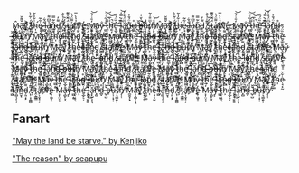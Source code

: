<!-- title: Koseki Bijou -->
<!-- status: Corrupted -->

M̴̼̮̬̗̟̂ã̷̢̛͔̻̜͔͉̌͌̆y̸̨͎͚͐͊͛ ̸̛̟̟̠̭̐́͗̃̀̀ͅt̵͈̼̗͚́h̴̛͎͗͋̾̃ė̴̜̘͙̰͋̃ ̵̫̺͋͋l̶̮̇a̴̠̻̩̗̜̦͐̅͆͌n̴̲̮̘͋͂̿d̵̗͈͔̙͌̓ ̸͔̜͓̯̻̻̎͊̍̉̆͝ş̵̒̓̑ṱ̷͕͇̳̈́̃̆̌͌a̸̛̙͎̮̟̠̦͐͌̈́̔r̸̛̙̆̉̔̀̿̕v̸̨̬͒͝e̵̢̜͖̥̠̓ M̷͕͎̤͔̒̄͗́͊͝ͅā̵̧̺̙̞̭y̷͕̐ ̶̫̺̝̥̐͗̃͑̀͝t̷̯̦͔̥͉̋̈́͘h̴͕͐̀̅̚͝e̵̛̬̲̙̠̜͗̏̈́̑̄ ̵̨̨͉͈̩͍̐͊͛l̴̩͇͒́̿̓͘͜͝ǎ̷͓̙̬͕̝͉͆̈́̊̄̓n̵̙̻͒̈́̐͐d̴̲̬̊ ̶̺̜̺̌̌b̶̥̅͛̆͑͘̕u̵̩̩̣͙͎͊̾r̸̹͉̳̯̙̹͛̅̈̐͗͂n̸̡̦̜̎̈́͝M̴̼̮̬̗̟̂ã̷̢̛͔̻̜͔͉̌͌̆y̸̨͎͚͐͊͛ ̸̛̟̟̠̭̐́͗̃̀̀ͅt̵͈̼̗͚́h̴̛͎͗͋̾̃ė̴̜̘͙̰͋̃ ̵̫̺͋͋l̶̮̇a̴̠̻̩̗̜̦͐̅͆͌n̴̲̮̘͋͂̿d̵̗͈͔̙͌̓ ̸͔̜͓̯̻̻̎͊̍̉̆͝ş̵̒̓̑ṱ̷͕͇̳̈́̃̆̌͌a̸̛̙͎̮̟̠̦͐͌̈́̔r̸̛̙̆̉̔̀̿̕v̸̨̬͒͝e̵̢̜͖̥̠̓ M̷͕͎̤͔̒̄͗́͊͝ͅā̵̧̺̙̞̭y̷͕̐ ̶̫̺̝̥̐͗̃͑̀͝t̷̯̦͔̥͉̋̈́͘h̴͕͐̀̅̚͝e̵̛̬̲̙̠̜͗̏̈́̑̄ ̵̨̨͉͈̩͍̐͊͛l̴̩͇͒́̿̓͘͜͝ǎ̷͓̙̬͕̝͉͆̈́̊̄̓n̵̙̻͒̈́̐͐d̴̲̬̊ ̶̺̜̺̌̌b̶̥̅͛̆͑͘̕u̵̩̩̣͙͎͊̾r̸̹͉̳̯̙̹͛̅̈̐͗͂n̸̡̦̜̎̈́͝
M̴̼̮̬̗̟̂ã̷̢̛͔̻̜͔͉̌͌̆y̸̨͎͚͐͊͛ ̸̛̟̟̠̭̐́͗̃̀̀ͅt̵͈̼̗͚́h̴̛͎͗͋̾̃ė̴̜̘͙̰͋̃ ̵̫̺͋͋l̶̮̇a̴̠̻̩̗̜̦͐̅͆͌n̴̲̮̘͋͂̿d̵̗͈͔̙͌̓ ̸͔̜͓̯̻̻̎͊̍̉̆͝ş̵̒̓̑ṱ̷͕͇̳̈́̃̆̌͌a̸̛̙͎̮̟̠̦͐͌̈́̔r̸̛̙̆̉̔̀̿̕v̸̨̬͒͝e̵̢̜͖̥̠̓ M̷͕͎̤͔̒̄͗́͊͝ͅā̵̧̺̙̞̭y̷͕̐ ̶̫̺̝̥̐͗̃͑̀͝t̷̯̦͔̥͉̋̈́͘h̴͕͐̀̅̚͝e̵̛̬̲̙̠̜͗̏̈́̑̄ ̵̨̨͉͈̩͍̐͊͛l̴̩͇͒́̿̓͘͜͝ǎ̷͓̙̬͕̝͉͆̈́̊̄̓n̵̙̻͒̈́̐͐d̴̲̬̊ ̶̺̜̺̌̌b̶̥̅͛̆͑͘̕u̵̩̩̣͙͎͊̾r̸̹͉̳̯̙̹͛̅̈̐͗͂n̸̡̦̜̎̈́͝
M̴̼̮̬̗̟̂ã̷̢̛͔̻̜͔͉̌͌̆y̸̨͎͚͐͊͛ ̸̛̟̟̠̭̐́͗̃̀̀ͅt̵͈̼̗͚́h̴̛͎͗͋̾̃ė̴̜̘͙̰͋̃ ̵̫̺͋͋l̶̮̇a̴̠̻̩̗̜̦͐̅͆͌n̴̲̮̘͋͂̿d̵̗͈͔̙͌̓ ̸͔̜͓̯̻̻̎͊̍̉̆͝ş̵̒̓̑ṱ̷͕͇̳̈́̃̆̌͌a̸̛̙͎̮̟̠̦͐͌̈́̔r̸̛̙̆̉̔̀̿̕v̸̨̬͒͝e̵̢̜͖̥̠̓ M̷͕͎̤͔̒̄͗́͊͝ͅā̵̧̺̙̞̭y̷͕̐ ̶̫̺̝̥̐͗̃͑̀͝t̷̯̦͔̥͉̋̈́͘h̴͕͐̀̅̚͝e̵̛̬̲̙̠̜͗̏̈́̑̄ ̵̨̨͉͈̩͍̐͊͛l̴̩͇͒́̿̓͘͜͝ǎ̷͓̙̬͕̝͉͆̈́̊̄̓n̵̙̻͒̈́̐͐d̴̲̬̊ ̶̺̜̺̌̌b̶̥̅͛̆͑͘̕u̵̩̩̣͙͎͊̾r̸̹͉̳̯̙̹͛̅̈̐͗͂n̸̡̦̜̎̈́͝
M̴̼̮̬̗̟̂ã̷̢̛͔̻̜͔͉̌͌̆y̸̨͎͚͐͊͛ ̸̛̟̟̠̭̐́͗̃̀̀ͅt̵͈̼̗͚́h̴̛͎͗͋̾̃ė̴̜̘͙̰͋̃ ̵̫̺͋͋l̶̮̇a̴̠̻̩̗̜̦͐̅͆͌n̴̲̮̘͋͂̿d̵̗͈͔̙͌̓ ̸͔̜͓̯̻̻̎͊̍̉̆͝ş̵̒̓̑ṱ̷͕͇̳̈́̃̆̌͌a̸̛̙͎̮̟̠̦͐͌̈́̔r̸̛̙̆̉̔̀̿̕v̸̨̬͒͝e̵̢̜͖̥̠̓ M̷͕͎̤͔̒̄͗́͊͝ͅā̵̧̺̙̞̭y̷͕̐ ̶̫̺̝̥̐͗̃͑̀͝t̷̯̦͔̥͉̋̈́͘h̴͕͐̀̅̚͝e̵̛̬̲̙̠̜͗̏̈́̑̄ ̵̨̨͉͈̩͍̐͊͛l̴̩͇͒́̿̓͘͜͝ǎ̷͓̙̬͕̝͉͆̈́̊̄̓n̵̙̻͒̈́̐͐d̴̲̬̊ ̶̺̜̺̌̌b̶̥̅͛̆͑͘̕u̵̩̩̣͙͎͊̾r̸̹͉̳̯̙̹͛̅̈̐͗͂n̸̡̦̜̎̈́͝
M̴̼̮̬̗̟̂ã̷̢̛͔̻̜͔͉̌͌̆y̸̨͎͚͐͊͛ ̸̛̟̟̠̭̐́͗̃̀̀ͅt̵͈̼̗͚́h̴̛͎͗͋̾̃ė̴̜̘͙̰͋̃ ̵̫̺͋͋l̶̮̇a̴̠̻̩̗̜̦͐̅͆͌n̴̲̮̘͋͂̿d̵̗͈͔̙͌̓ ̸͔̜͓̯̻̻̎͊̍̉̆͝ş̵̒̓̑ṱ̷͕͇̳̈́̃̆̌͌a̸̛̙͎̮̟̠̦͐͌̈́̔r̸̛̙̆̉̔̀̿̕v̸̨̬͒͝e̵̢̜͖̥̠̓ M̷͕͎̤͔̒̄͗́͊͝ͅā̵̧̺̙̞̭y̷͕̐ ̶̫̺̝̥̐͗̃͑̀͝t̷̯̦͔̥͉̋̈́͘h̴͕͐̀̅̚͝e̵̛̬̲̙̠̜͗̏̈́̑̄ ̵̨̨͉͈̩͍̐͊͛l̴̩͇͒́̿̓͘͜͝ǎ̷͓̙̬͕̝͉͆̈́̊̄̓n̵̙̻͒̈́̐͐d̴̲̬̊ ̶̺̜̺̌̌b̶̥̅͛̆͑͘̕u̵̩̩̣͙͎͊̾r̸̹͉̳̯̙̹͛̅̈̐͗͂n̸̡̦̜̎̈́͝
M̴̼̮̬̗̟̂ã̷̢̛͔̻̜͔͉̌͌̆y̸̨͎͚͐͊͛ ̸̛̟̟̠̭̐́͗̃̀̀ͅt̵͈̼̗͚́h̴̛͎͗͋̾̃ė̴̜̘͙̰͋̃ ̵̫̺͋͋l̶̮̇a̴̠̻̩̗̜̦͐̅͆͌n̴̲̮̘͋͂̿d̵̗͈͔̙͌̓ ̸͔̜͓̯̻̻̎͊̍̉̆͝ş̵̒̓̑ṱ̷͕͇̳̈́̃̆̌͌a̸̛̙͎̮̟̠̦͐͌̈́̔r̸̛̙̆̉̔̀̿̕v̸̨̬͒͝e̵̢̜͖̥̠̓ M̷͕͎̤͔̒̄͗́͊͝ͅā̵̧̺̙̞̭y̷͕̐ ̶̫̺̝̥̐͗̃͑̀͝t̷̯̦͔̥͉̋̈́͘h̴͕͐̀̅̚͝e̵̛̬̲̙̠̜͗̏̈́̑̄ ̵̨̨͉͈̩͍̐͊͛l̴̩͇͒́̿̓͘͜͝ǎ̷͓̙̬͕̝͉͆̈́̊̄̓n̵̙̻͒̈́̐͐d̴̲̬̊ ̶̺̜̺̌̌b̶̥̅͛̆͑͘̕u̵̩̩̣͙͎͊̾r̸̹͉̳̯̙̹͛̅̈̐͗͂n̸̡̦̜̎̈́͝
M̴̼̮̬̗̟̂ã̷̢̛͔̻̜͔͉̌͌̆y̸̨͎͚͐͊͛ ̸̛̟̟̠̭̐́͗̃̀̀ͅt̵͈̼̗͚́h̴̛͎͗͋̾̃ė̴̜̘͙̰͋̃ ̵̫̺͋͋l̶̮̇a̴̠̻̩̗̜̦͐̅͆͌n̴̲̮̘͋͂̿d̵̗͈͔̙͌̓ ̸͔̜͓̯̻̻̎͊̍̉̆͝ş̵̒̓̑ṱ̷͕͇̳̈́̃̆̌͌a̸̛̙͎̮̟̠̦͐͌̈́̔r̸̛̙̆̉̔̀̿̕v̸̨̬͒͝e̵̢̜͖̥̠̓ M̷͕͎̤͔̒̄͗́͊͝ͅā̵̧̺̙̞̭y̷͕̐ ̶̫̺̝̥̐͗̃͑̀͝t̷̯̦͔̥͉̋̈́͘h̴͕͐̀̅̚͝e̵̛̬̲̙̠̜͗̏̈́̑̄ ̵̨̨͉͈̩͍̐͊͛l̴̩͇͒́̿̓͘͜͝ǎ̷͓̙̬͕̝͉͆̈́̊̄̓n̵̙̻͒̈́̐͐d̴̲̬̊ ̶̺̜̺̌̌b̶̥̅͛̆͑͘̕u̵̩̩̣͙͎͊̾r̸̹͉̳̯̙̹͛̅̈̐͗͂n̸̡̦̜̎̈́͝
M̴̼̮̬̗̟̂ã̷̢̛͔̻̜͔͉̌͌̆y̸̨͎͚͐͊͛ ̸̛̟̟̠̭̐́͗̃̀̀ͅt̵͈̼̗͚́h̴̛͎͗͋̾̃ė̴̜̘͙̰͋̃ ̵̫̺͋͋l̶̮̇a̴̠̻̩̗̜̦͐̅͆͌n̴̲̮̘͋͂̿d̵̗͈͔̙͌̓ ̸͔̜͓̯̻̻̎͊̍̉̆͝ş̵̒̓̑ṱ̷͕͇̳̈́̃̆̌͌a̸̛̙͎̮̟̠̦͐͌̈́̔r̸̛̙̆̉̔̀̿̕v̸̨̬͒͝e̵̢̜͖̥̠̓ M̷͕͎̤͔̒̄͗́͊͝ͅā̵̧̺̙̞̭y̷͕̐ ̶̫̺̝̥̐͗̃͑̀͝t̷̯̦͔̥͉̋̈́͘h̴͕͐̀̅̚͝e̵̛̬̲̙̠̜͗̏̈́̑̄ ̵̨̨͉͈̩͍̐͊͛l̴̩͇͒́̿̓͘͜͝ǎ̷͓̙̬͕̝͉͆̈́̊̄̓n̵̙̻͒̈́̐͐d̴̲̬̊ ̶̺̜̺̌̌b̶̥̅͛̆͑͘̕u̵̩̩̣͙͎͊̾r̸̹͉̳̯̙̹͛̅̈̐͗͂n̸̡̦̜̎̈́͝
M̴̼̮̬̗̟̂ã̷̢̛͔̻̜͔͉̌͌̆y̸̨͎͚͐͊͛ ̸̛̟̟̠̭̐́͗̃̀̀ͅt̵͈̼̗͚́h̴̛͎͗͋̾̃ė̴̜̘͙̰͋̃ ̵̫̺͋͋l̶̮̇a̴̠̻̩̗̜̦͐̅͆͌n̴̲̮̘͋͂̿d̵̗͈͔̙͌̓ ̸͔̜͓̯̻̻̎͊̍̉̆͝ş̵̒̓̑ṱ̷͕͇̳̈́̃̆̌͌a̸̛̙͎̮̟̠̦͐͌̈́̔r̸̛̙̆̉̔̀̿̕v̸̨̬͒͝e̵̢̜͖̥̠̓ M̷͕͎̤͔̒̄͗́͊͝ͅā̵̧̺̙̞̭y̷͕̐ ̶̫̺̝̥̐͗̃͑̀͝t̷̯̦͔̥͉̋̈́͘h̴͕͐̀̅̚͝e̵̛̬̲̙̠̜͗̏̈́̑̄ ̵̨̨͉͈̩͍̐͊͛l̴̩͇͒́̿̓͘͜͝ǎ̷͓̙̬͕̝͉͆̈́̊̄̓n̵̙̻͒̈́̐͐d̴̲̬̊ ̶̺̜̺̌̌b̶̥̅͛̆͑͘̕u̵̩̩̣͙͎͊̾r̸̹͉̳̯̙̹͛̅̈̐͗͂n̸̡̦̜̎̈́͝
M̴̼̮̬̗̟̂ã̷̢̛͔̻̜͔͉̌͌̆y̸̨͎͚͐͊͛ ̸̛̟̟̠̭̐́͗̃̀̀ͅt̵͈̼̗͚́h̴̛͎͗͋̾̃ė̴̜̘͙̰͋̃ ̵̫̺͋͋l̶̮̇a̴̠̻̩̗̜̦͐̅͆͌n̴̲̮̘͋͂̿d̵̗͈͔̙͌̓ ̸͔̜͓̯̻̻̎͊̍̉̆͝ş̵̒̓̑ṱ̷͕͇̳̈́̃̆̌͌a̸̛̙͎̮̟̠̦͐͌̈́̔r̸̛̙̆̉̔̀̿̕v̸̨̬͒͝e̵̢̜͖̥̠̓ M̷͕͎̤͔̒̄͗́͊͝ͅā̵̧̺̙̞̭y̷͕̐ ̶̫̺̝̥̐͗̃͑̀͝t̷̯̦͔̥͉̋̈́͘h̴͕͐̀̅̚͝e̵̛̬̲̙̠̜͗̏̈́̑̄ ̵̨̨͉͈̩͍̐͊͛l̴̩͇͒́̿̓͘͜͝ǎ̷͓̙̬͕̝͉͆̈́̊̄̓n̵̙̻͒̈́̐͐d̴̲̬̊ ̶̺̜̺̌̌b̶̥̅͛̆͑͘̕u̵̩̩̣͙͎͊̾r̸̹͉̳̯̙̹͛̅̈̐͗͂n̸̡̦̜̎̈́͝
M̴̼̮̬̗̟̂ã̷̢̛͔̻̜͔͉̌͌̆y̸̨͎͚͐͊͛ ̸̛̟̟̠̭̐́͗̃̀̀ͅt̵͈̼̗͚́h̴̛͎͗͋̾̃ė̴̜̘͙̰͋̃ ̵̫̺͋͋l̶̮̇a̴̠̻̩̗̜̦͐̅͆͌n̴̲̮̘͋͂̿d̵̗͈͔̙͌̓ ̸͔̜͓̯̻̻̎͊̍̉̆͝ş̵̒̓̑ṱ̷͕͇̳̈́̃̆̌͌a̸̛̙͎̮̟̠̦͐͌̈́̔r̸̛̙̆̉̔̀̿̕v̸̨̬͒͝e̵̢̜͖̥̠̓ M̷͕͎̤͔̒̄͗́͊͝ͅā̵̧̺̙̞̭y̷͕̐ ̶̫̺̝̥̐͗̃͑̀͝t̷̯̦͔̥͉̋̈́͘h̴͕͐̀̅̚͝e̵̛̬̲̙̠̜͗̏̈́̑̄ ̵̨̨͉͈̩͍̐͊͛l̴̩͇͒́̿̓͘͜͝ǎ̷͓̙̬͕̝͉͆̈́̊̄̓n̵̙̻͒̈́̐͐d̴̲̬̊ ̶̺̜̺̌̌b̶̥̅͛̆͑͘̕u̵̩̩̣͙͎͊̾r̸̹͉̳̯̙̹͛̅̈̐͗͂n̸̡̦̜̎̈́͝
M̴̼̮̬̗̟̂ã̷̢̛͔̻̜͔͉̌͌̆y̸̨͎͚͐͊͛ ̸̛̟̟̠̭̐́͗̃̀̀ͅt̵͈̼̗͚́h̴̛͎͗͋̾̃ė̴̜̘͙̰͋̃ ̵̫̺͋͋l̶̮̇a̴̠̻̩̗̜̦͐̅͆͌n̴̲̮̘͋͂̿d̵̗͈͔̙͌̓ ̸͔̜͓̯̻̻̎͊̍̉̆͝ş̵̒̓̑ṱ̷͕͇̳̈́̃̆̌͌a̸̛̙͎̮̟̠̦͐͌̈́̔r̸̛̙̆̉̔̀̿̕v̸̨̬͒͝e̵̢̜͖̥̠̓ M̷͕͎̤͔̒̄͗́͊͝ͅā̵̧̺̙̞̭y̷͕̐ ̶̫̺̝̥̐͗̃͑̀͝t̷̯̦͔̥͉̋̈́͘h̴͕͐̀̅̚͝e̵̛̬̲̙̠̜͗̏̈́̑̄ ̵̨̨͉͈̩͍̐͊͛l̴̩͇͒́̿̓͘͜͝ǎ̷͓̙̬͕̝͉͆̈́̊̄̓n̵̙̻͒̈́̐͐d̴̲̬̊ ̶̺̜̺̌̌b̶̥̅͛̆͑͘̕u̵̩̩̣͙͎͊̾r̸̹͉̳̯̙̹͛̅̈̐͗͂n̸̡̦̜̎̈́͝

## Fanart

["May the land be starve." by Kenjiko](https://x.com/KenjikoKun/status/1832287162777399451)

["The reason" by seapupu](https://x.com/seapupu290495/status/1832460946494935321)
